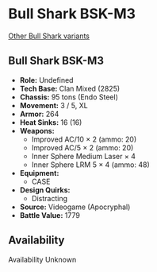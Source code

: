 # Bull Shark BSK-M3 

[Other Bull Shark variants](../bull_shark.md) 

## Bull Shark BSK-M3 

- **Role:** Undefined 
- **Tech Base:** Clan Mixed (2825) 
- **Chassis:** 95 tons (Endo Steel) 
- **Movement:** 3 / 5, XL 
- **Armor:** 264 
- **Heat Sinks:** 16 (16) 
- **Weapons:** 
  - Improved AC/10 × 2 (ammo: 20) 
  - Improved AC/5 × 2 (ammo: 20) 
  - Inner Sphere Medium Laser × 4 
  - Inner Sphere LRM 5 × 4 (ammo: 48) 
- **Equipment:** 
  - CASE 
- **Design Quirks:** 
  - Distracting 
- **Source:** Videogame (Apocryphal) 
- **Battle Value:** 1779 

## Availability 

Availability Unknown 

